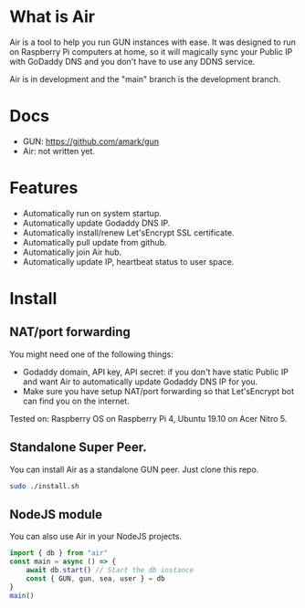 # What is Air

Air is a tool to help you run GUN instances with ease. It was designed to run on Raspberry Pi computers at home, so it will magically sync your Public IP with GoDaddy DNS and you don't have to use any DDNS service.

Air is in development and the "main" branch is the development branch.

# Docs

-   GUN: https://github.com/amark/gun
-   Air: not written yet.

# Features

-   Automatically run on system startup.
-   Automatically update Godaddy DNS IP.
-   Automatically install/renew Let'sEncrypt SSL certificate.
-   Automatically pull update from github.
-   Automatically join Air hub.
-   Automatically update IP, heartbeat status to user space.

# Install

## NAT/port forwarding

You might need one of the following things:

-   Godaddy domain, API key, API secret: if you don't have static Public IP and want Air to automatically update Godaddy DNS IP for you.
-   Make sure you have setup NAT/port forwarding so that Let'sEncrypt bot can find you on the internet.

Tested on: Raspberry OS on Raspberry Pi 4, Ubuntu 19.10 on Acer Nitro 5.

## Standalone Super Peer.

You can install Air as a standalone GUN peer. Just clone this repo.

```bash
sudo ./install.sh
```

## NodeJS module

You can also use Air in your NodeJS projects.

```javascript
import { db } from "air"
const main = async () => {
    await db.start() // Start the db instance
    const { GUN, gun, sea, user } = db
}
main()
```
